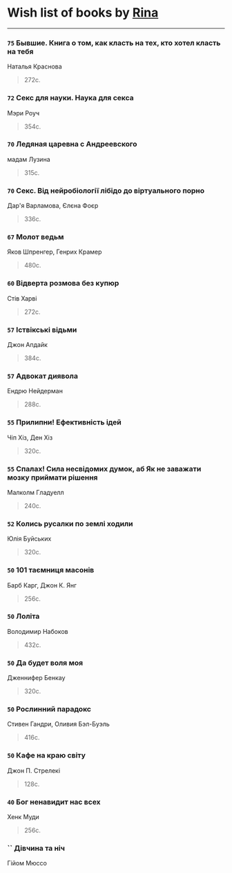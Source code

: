 # Wish list of books by [Rina](https://plus.google.com/u/0/102857111133378678801/)
---

### `75` Бывшие. Книга о том, как класть на тех, кто хотел класть на тебя
Наталья Краснова
> 272с.

### `72` Секс для науки. Наука для секса
Мэри Роуч
> 354с.

### `70` Ледяная царевна с Андреевского
мадам Лузина
> 315с.

### `70` Секс. Від нейробіології лібідо до віртуального порно
Дар'я Варламова, Єлєна Фоєр
> 336с.

### `67` Молот ведьм
Яков Шпренгер, Генрих Крамер
> 480с.

### `60` Відверта розмова без купюр
Стів Харві
> 272с.

### `57` Іствікські відьми
Джон Апдайк
> 384с.

### `57` Адвокат диявола
Ендрю Нейдерман
> 288с.

### `55` Прилипни! Ефективність ідей
Чіп Хіз, Ден Хіз
> 320с.

### `55` Спалах! Сила несвідомих думок, аб Як не заважати мозку приймати рішення
Малколм Гладуелл
> 240с.

### `52` Колись русалки по землі ходили
Юлія Буйських
> 320с.

### `50` 101 таємниця масонів
Барб Карг, Джон К. Янг
> 256с.

### `50` Лоліта
Володимир Набоков
> 432с.

### `50` Да будет воля моя
Дженнифер Бенкау
> 320с.

### `50` Рослинний парадокс
Стивен Гандри, Оливия Бэл-Буэль
> 416с.

### `50` Кафе на краю світу
Джон П. Стрелекі
> 128с.

### `40` Бог ненавидит нас всех
Хенк Муди
> 256с.

### `` Дівчина та ніч
Гійом Мюссо

